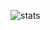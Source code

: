 ![stats](https://github-readme-stats.vercel.app/api?username=norz3n&show_icons=true&title_color=ffffff&icon_color=bb2acf&text_color=daf7dc&bg_color=151515&include_all_commits=1)
